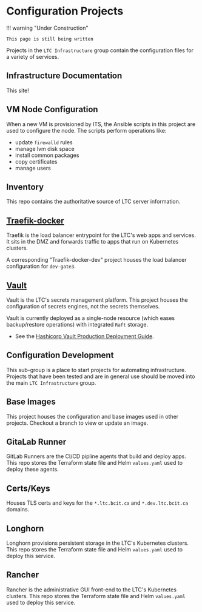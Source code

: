 # Configuration Projects

!!! warning "Under Construction"

    This page is still being written

Projects in the `LTC Infrastructure` group contain the configuration files for a variety of services.

## Infrastructure Documentation

This site!

## VM Node Configuration

When a new VM is provisioned by ITS, the Ansible scripts in this project are used to configure the node. The scripts perform operations like:

* update `firewalld` rules
* manage lvm disk space
* install common packages
* copy certificates
* manage users

## Inventory

This repo contains the authoritative source of LTC server information.

## [Traefik-docker](https://issues.ltc.bcit.ca/ltc-infrastructure/traefik-docker)

Traefik is the load balancer entrypoint for the LTC's web apps and services. It sits in the DMZ and forwards traffic to apps that run on Kubernetes clusters.

A corresponding "Traefik-docker-dev" project houses the load balancer configuration for `dev-gate3`.

## [Vault](https://issues.ltc.bcit.ca/ltc-infrastructure/vault-configuration)

Vault is the LTC's secrets management platform. This project houses the configuration of secrets engines, not the secrets themselves.

Vault is currently deployed as a single-node resource (which eases backup/restore operations) with integrated `Raft` storage.

* See the [Hashicorp Vault Production Deployment Guide](https://learn.hashicorp.com/tutorials/vault/raft-deployment-guide?in=vault/day-one-raft).

## Configuration Development

This sub-group is a place to start projects for automating infrastructure. Projects that have been tested and are in general use should be moved into the main `LTC Infrastructure` group.

## Base Images

This project houses the configuration and base images used in other projects. Checkout a branch to view or update an image.

## GitaLab Runner

GitLab Runners are the CI/CD pipline agents that build and deploy apps. This repo stores the Terraform state file and Helm `values.yaml` used to deploy these agents.

## Certs/Keys

Houses TLS certs and keys for the `*.ltc.bcit.ca` and `*.dev.ltc.bcit.ca` domains.

## Longhorn

Longhorn provisions persistent storage in the LTC's Kubernetes clusters. This repo stores the Terraform state file and Helm `values.yaml` used to deploy this service.

## Rancher

Rancher is the administrative GUI front-end to the LTC's Kubernetes clusters. This repo stores the Terraform state file and Helm `values.yaml` used to deploy this service.
